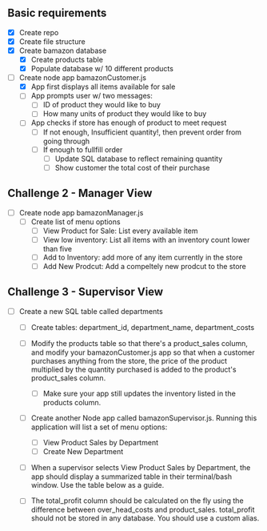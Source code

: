 ## Basic requirements

- [x] Create repo
- [x] Create file structure
- [x] Create bamazon database
  - [x] Create products table
  - [x] Populate database w/ 10 different products
- [ ] Create node app bamazonCustomer.js
  - [x] App first displays all items available for sale
  - [ ] App prompts user w/ two messages:
    - [ ] ID of product they would like to buy
    - [ ] How many units of product they would like to buy
  - [ ] App checks if store has enough of product to meet request
    - [ ] If not enough, Insufficient quantity!, then prevent order from going through
    - [ ] If enough to fullfill order
      - [ ] Update SQL database to reflect remaining quantity
      - [ ] Show customer the total cost of their purchase

## Challenge 2 - Manager View

- [ ] Create node app bamazonManager.js
  - [ ] Create list of menu options
    - [ ] View Product for Sale: List every available item
    - [ ] View low inventory: List all items with an inventory count lower than five
    - [ ] Add to Inventory: add more of any item currently in the store
    - [ ] Add New Prodcut: Add a compeltely new prodcut to the store

## Challenge 3 - Supervisor View

- [ ] Create a new SQL table called departments

  - [ ] Create tables: department_id, department_name, department_costs
  - [ ] Modify the products table so that there's a product_sales column, and modify your bamazonCustomer.js app so that when a customer purchases anything from the store, the price of the product multiplied by the quantity purchased is added to the product's product_sales column.

    - [ ] Make sure your app still updates the inventory listed in the products column.

  - [ ] Create another Node app called bamazonSupervisor.js. Running this application will list a set of menu options:
    - [ ] View Product Sales by Department
    - [ ] Create New Department
  - [ ] When a supervisor selects View Product Sales by Department, the app should display a summarized table in their terminal/bash window. Use the table below as a guide.
  - [ ] The total_profit column should be calculated on the fly using the difference between over_head_costs and product_sales. total_profit should not be stored in any database. You should use a custom alias.
